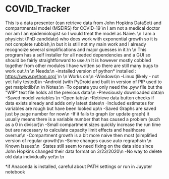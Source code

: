 # COVID_Tracker
This is a data presenter (can retrieve data from John Hopkins DataSet) and compartmental model (MSEIRS) for COVID-19
\n
I am not a medical doctor nor am I an epidemiologist so I would treat the model as Naive. \n
I am a physicist (PhD candidate) who does work with exponential growth so it is not complete rubbish,\n
but it is still not my main work and I already recognoize several simplifications and major guesses in it.\n
\n
This program has a self installer for all needed dependencies and a GUI so should be fairly straightforward to use.\n
It is however mostly cobbled together from other modules I have written so there are still many bugs to work out.\n
\n
Needs:\n
-installed version of python* installed : https://www.python.org/ \n
\n
Works on:\n
-Windows\n
-Linux   (likely - not yet fully tested)\n
-Android (with PyDroid and built in version of PIP used to get matplotlib)\n
\n
Notes:\n
-To operate you only need the .pyw file but the "WIP" text file holds all the previous data:\n
  -Prevsiously downloaded data\n
  -Saved model variables \n
  -Open tabs\n
-Retrieve data button checks if data exists already and adds only latest dates\n
-Included estimates for variables are rough but have been looked up\n
-Saved Graphs are saved just by page number for now\n
-If it fails to graph (or update graph) it usually means there is a variable number that has caused a problem (such as a 0 in divisor)\n
-Small compartment sizes quickly increase the run time but are necessary to calculate capacity limit effects and healthcare overrun\n
-Compartment growth is a bit more naive then most (simplified version of regular growth)\n
-Some changes cause auto regraphs\n
\n
Known Issues:\n
-States still seem to need fixing on the data side since John Hopkins changed their data format on 3/23/2020\n
-No way to delete old data individually yet\n
\n


*if Anaconda is installed, careful about PATH settings or run in Juypter notebook
